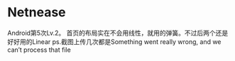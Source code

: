 # Netnease
Android第5次Lv.2。
首页的布局实在不会用线性，就用的弹簧。不过后两个还是好好用的Linear
ps.截图上传几次都是Something went really wrong, and we can’t process that file
